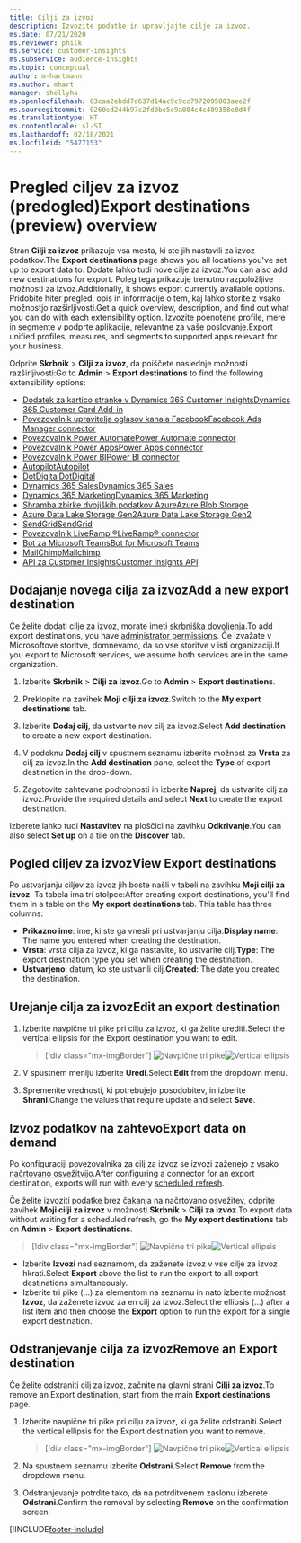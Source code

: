 ```yaml
---
title: Cilji za izvoz
description: Izvozite podatke in upravljajte cilje za izvoz.
ms.date: 07/21/2020
ms.reviewer: philk
ms.service: customer-insights
ms.subservice: audience-insights
ms.topic: conceptual
author: m-hartmann
ms.author: mhart
manager: shellyha
ms.openlocfilehash: 63caa2ebdd7d637d14ac9c9cc7972095803aee2f
ms.sourcegitcommit: 0260ed244b97c2fd0be5e9a084c4c489358e8d4f
ms.translationtype: HT
ms.contentlocale: sl-SI
ms.lasthandoff: 02/18/2021
ms.locfileid: "5477153"
---
```

# <a name="export-destinations-preview-overview"></a><span data-ttu-id="13fbc-103">Pregled ciljev za izvoz (predogled)</span><span class="sxs-lookup"><span data-stu-id="13fbc-103">Export destinations (preview) overview</span></span>

<span data-ttu-id="13fbc-104">Stran **Cilji za izvoz** prikazuje vsa mesta, ki ste jih nastavili za izvoz podatkov.</span><span class="sxs-lookup"><span data-stu-id="13fbc-104">The **Export destinations** page shows you all locations you've set up to export data to.</span></span> <span data-ttu-id="13fbc-105">Dodate lahko tudi nove cilje za izvoz.</span><span class="sxs-lookup"><span data-stu-id="13fbc-105">You can also add new destinations for export.</span></span> <span data-ttu-id="13fbc-106">Poleg tega prikazuje trenutno razpoložljive možnosti za izvoz.</span><span class="sxs-lookup"><span data-stu-id="13fbc-106">Additionally, it shows export currently available options.</span></span> <span data-ttu-id="13fbc-107">Pridobite hiter pregled, opis in informacije o tem, kaj lahko storite z vsako možnostjo razširljivosti.</span><span class="sxs-lookup"><span data-stu-id="13fbc-107">Get a quick overview, description, and find out what you can do with each extensibility option.</span></span> <span data-ttu-id="13fbc-108">Izvozite poenotene profile, mere in segmente v podprte aplikacije, relevantne za vaše poslovanje.</span><span class="sxs-lookup"><span data-stu-id="13fbc-108">Export unified profiles, measures, and segments to supported apps relevant for your business.</span></span>

<span data-ttu-id="13fbc-109">Odprite **Skrbnik** > **Cilji za izvoz**, da poiščete naslednje možnosti razširljivosti:</span><span class="sxs-lookup"><span data-stu-id="13fbc-109">Go to **Admin** > **Export destinations** to find the following extensibility options:</span></span>

- [<span data-ttu-id="13fbc-110">Dodatek za kartico stranke v Dynamics 365 Customer Insights</span><span class="sxs-lookup"><span data-stu-id="13fbc-110">Dynamics 365 Customer Card Add-in</span></span>](customer-card-add-in.md)
- [<span data-ttu-id="13fbc-111">Povezovalnik upravitelja oglasov kanala Facebook</span><span class="sxs-lookup"><span data-stu-id="13fbc-111">Facebook Ads Manager connector</span></span>](export-facebook.md)
- [<span data-ttu-id="13fbc-112">Povezovalnik Power Automate</span><span class="sxs-lookup"><span data-stu-id="13fbc-112">Power Automate connector</span></span>](export-power-automate.md)
- [<span data-ttu-id="13fbc-113">Povezovalnik Power Apps</span><span class="sxs-lookup"><span data-stu-id="13fbc-113">Power Apps connector</span></span>](export-power-apps.md)
- [<span data-ttu-id="13fbc-114">Povezovalnik Power BI</span><span class="sxs-lookup"><span data-stu-id="13fbc-114">Power BI connector</span></span>](export-power-bi.md)
- [<span data-ttu-id="13fbc-115">Autopilot</span><span class="sxs-lookup"><span data-stu-id="13fbc-115">Autopilot</span></span>](export-autopilot.md)
- [<span data-ttu-id="13fbc-116">DotDigital</span><span class="sxs-lookup"><span data-stu-id="13fbc-116">DotDigital</span></span>](export-dotdigital.md)
- [<span data-ttu-id="13fbc-117">Dynamics 365 Sales</span><span class="sxs-lookup"><span data-stu-id="13fbc-117">Dynamics 365 Sales</span></span>](export-dynamics365-sales.md)
- [<span data-ttu-id="13fbc-118">Dynamics 365 Marketing</span><span class="sxs-lookup"><span data-stu-id="13fbc-118">Dynamics 365 Marketing</span></span>](export-dynamics365-marketing.md)
- [<span data-ttu-id="13fbc-119">Shramba zbirke dvojiških podatkov Azure</span><span class="sxs-lookup"><span data-stu-id="13fbc-119">Azure Blob Storage</span></span>](export-azure-blob-storage.md)
- [<span data-ttu-id="13fbc-120">Azure Data Lake Storage Gen2</span><span class="sxs-lookup"><span data-stu-id="13fbc-120">Azure Data Lake Storage Gen2</span></span>](export-azure-data-lake-storage-gen2.md)
- [<span data-ttu-id="13fbc-121">SendGrid</span><span class="sxs-lookup"><span data-stu-id="13fbc-121">SendGrid</span></span>](export-sendgrid.md)
- [<span data-ttu-id="13fbc-122">Povezovalnik LiveRamp &reg;</span><span class="sxs-lookup"><span data-stu-id="13fbc-122">LiveRamp&reg; connector</span></span>](export-liveramp.md)
- [<span data-ttu-id="13fbc-123">Bot za Microsoft Teams</span><span class="sxs-lookup"><span data-stu-id="13fbc-123">Bot for Microsoft Teams</span></span>](export-teams-bot.md)
- [<span data-ttu-id="13fbc-124">MailChimp</span><span class="sxs-lookup"><span data-stu-id="13fbc-124">Mailchimp</span></span>](export-mailchimp.md)
- [<span data-ttu-id="13fbc-125">API za Customer Insights</span><span class="sxs-lookup"><span data-stu-id="13fbc-125">Customer Insights API</span></span>](apis.md)

## <a name="add-a-new-export-destination"></a><span data-ttu-id="13fbc-126">Dodajanje novega cilja za izvoz</span><span class="sxs-lookup"><span data-stu-id="13fbc-126">Add a new export destination</span></span>

<span data-ttu-id="13fbc-127">Če želite dodati cilje za izvoz, morate imeti [skrbniška dovoljenja](permissions.md).</span><span class="sxs-lookup"><span data-stu-id="13fbc-127">To add export destinations, you have [administrator permissions](permissions.md).</span></span> <span data-ttu-id="13fbc-128">Če izvažate v Microsoftove storitve, domnevamo, da so vse storitve v isti organizaciji.</span><span class="sxs-lookup"><span data-stu-id="13fbc-128">If you export to Microsoft services, we assume both services are in the same organization.</span></span>

1. <span data-ttu-id="13fbc-129">Izberite **Skrbnik** > **Cilji za izvoz**.</span><span class="sxs-lookup"><span data-stu-id="13fbc-129">Go to **Admin** > **Export destinations**.</span></span>

1. <span data-ttu-id="13fbc-130">Preklopite na zavihek **Moji cilji za izvoz**.</span><span class="sxs-lookup"><span data-stu-id="13fbc-130">Switch to the **My export destinations** tab.</span></span>

1. <span data-ttu-id="13fbc-131">Izberite **Dodaj cilj**, da ustvarite nov cilj za izvoz.</span><span class="sxs-lookup"><span data-stu-id="13fbc-131">Select **Add destination** to create a new export destination.</span></span>

1. <span data-ttu-id="13fbc-132">V podoknu **Dodaj cilj** v spustnem seznamu izberite možnost za **Vrsta** za cilj za izvoz.</span><span class="sxs-lookup"><span data-stu-id="13fbc-132">In the **Add destination** pane, select the **Type** of export destination in the drop-down.</span></span>

1. <span data-ttu-id="13fbc-133">Zagotovite zahtevane podrobnosti in izberite **Naprej**, da ustvarite cilj za izvoz.</span><span class="sxs-lookup"><span data-stu-id="13fbc-133">Provide the required details and select **Next** to create the export destination.</span></span>

<span data-ttu-id="13fbc-134">Izberete lahko tudi **Nastavitev** na ploščici na zavihku **Odkrivanje**.</span><span class="sxs-lookup"><span data-stu-id="13fbc-134">You can also select **Set up** on a tile on the **Discover** tab.</span></span>

## <a name="view-export-destinations"></a><span data-ttu-id="13fbc-135">Pogled ciljev za izvoz</span><span class="sxs-lookup"><span data-stu-id="13fbc-135">View Export destinations</span></span>

<span data-ttu-id="13fbc-136">Po ustvarjanju ciljev za izvoz jih boste našli v tabeli na zavihku **Moji cilji za izvoz**. Ta tabela ima tri stolpce:</span><span class="sxs-lookup"><span data-stu-id="13fbc-136">After creating export destinations, you'll find them in a table on the **My export destinations** tab. This table has three columns:</span></span>

- <span data-ttu-id="13fbc-137">**Prikazno ime**: ime, ki ste ga vnesli pri ustvarjanju cilja.</span><span class="sxs-lookup"><span data-stu-id="13fbc-137">**Display name**: The name you entered when creating the destination.</span></span>
- <span data-ttu-id="13fbc-138">**Vrsta**: vrsta cilja za izvoz, ki ga nastavite, ko ustvarite cilj.</span><span class="sxs-lookup"><span data-stu-id="13fbc-138">**Type**: The export destination type you set when creating the destination.</span></span>
- <span data-ttu-id="13fbc-139">**Ustvarjeno**: datum, ko ste ustvarili cilj.</span><span class="sxs-lookup"><span data-stu-id="13fbc-139">**Created**: The date you created the destination.</span></span>

## <a name="edit-an-export-destination"></a><span data-ttu-id="13fbc-140">Urejanje cilja za izvoz</span><span class="sxs-lookup"><span data-stu-id="13fbc-140">Edit an export destination</span></span>

1. <span data-ttu-id="13fbc-141">Izberite navpične tri pike pri cilju za izvoz, ki ga želite urediti.</span><span class="sxs-lookup"><span data-stu-id="13fbc-141">Select the vertical ellipsis for the Export destination you want to edit.</span></span>

   > [!div class="mx-imgBorder"]
   > <span data-ttu-id="13fbc-142">![Navpične tri pike](media/export-destinations-page-ellipsis.png "Navpične tri pike")</span><span class="sxs-lookup"><span data-stu-id="13fbc-142">![Vertical ellipsis](media/export-destinations-page-ellipsis.png "Vertical ellipsis")</span></span>

1. <span data-ttu-id="13fbc-143">V spustnem meniju izberite **Uredi**.</span><span class="sxs-lookup"><span data-stu-id="13fbc-143">Select **Edit** from the dropdown menu.</span></span>

1. <span data-ttu-id="13fbc-144">Spremenite vrednosti, ki potrebujejo posodobitev, in izberite **Shrani**.</span><span class="sxs-lookup"><span data-stu-id="13fbc-144">Change the values that require update and select **Save**.</span></span>

## <a name="export-data-on-demand"></a><span data-ttu-id="13fbc-145">Izvoz podatkov na zahtevo</span><span class="sxs-lookup"><span data-stu-id="13fbc-145">Export data on demand</span></span>

<span data-ttu-id="13fbc-146">Po konfiguraciji povezovalnika za cilj za izvoz se izvozi zaženejo z vsako [načrtovano osvežitvijo](system.md#schedule-tab).</span><span class="sxs-lookup"><span data-stu-id="13fbc-146">After configuring a connector for an export destination, exports will run with every [scheduled refresh](system.md#schedule-tab).</span></span>

<span data-ttu-id="13fbc-147">Če želite izvoziti podatke brez čakanja na načrtovano osvežitev, odprite zavihek **Moji cilji za izvoz** v možnosti **Skrbnik** > **Cilji za izvoz**.</span><span class="sxs-lookup"><span data-stu-id="13fbc-147">To export data without waiting for a scheduled refresh, go the **My export destinations** tab on **Admin** > **Export destinations**.</span></span>

> [!div class="mx-imgBorder"]
> <span data-ttu-id="13fbc-148">![Navpične tri pike](media/export-destinations-page-ellipsis.png "Navpične tri pike")</span><span class="sxs-lookup"><span data-stu-id="13fbc-148">![Vertical ellipsis](media/export-destinations-page-ellipsis.png "Vertical ellipsis")</span></span>

- <span data-ttu-id="13fbc-149">Izberite **Izvozi** nad seznamom, da zaženete izvoz v vse cilje za izvoz hkrati.</span><span class="sxs-lookup"><span data-stu-id="13fbc-149">Select **Export** above the list to run the export to all export destinations simultaneously.</span></span>
- <span data-ttu-id="13fbc-150">Izberite tri pike (...) za elementom na seznamu in nato izberite možnost **Izvoz**, da zaženete izvoz za en cilj za izvoz.</span><span class="sxs-lookup"><span data-stu-id="13fbc-150">Select the ellipsis (...) after a list item and then choose the **Export** option to run the export for a single export destination.</span></span>

## <a name="remove-an-export-destination"></a><span data-ttu-id="13fbc-151">Odstranjevanje cilja za izvoz</span><span class="sxs-lookup"><span data-stu-id="13fbc-151">Remove an Export destination</span></span>

<span data-ttu-id="13fbc-152">Če želite odstraniti cilj za izvoz, začnite na glavni strani **Cilji za izvoz**.</span><span class="sxs-lookup"><span data-stu-id="13fbc-152">To remove an Export destination, start from the main **Export destinations** page.</span></span>

1. <span data-ttu-id="13fbc-153">Izberite navpične tri pike pri cilju za izvoz, ki ga želite odstraniti.</span><span class="sxs-lookup"><span data-stu-id="13fbc-153">Select the vertical ellipsis for the Export destination you want to remove.</span></span>

   > [!div class="mx-imgBorder"]
   > <span data-ttu-id="13fbc-154">![Navpične tri pike](media/export-destinations-page-ellipsis.png "Navpične tri pike")</span><span class="sxs-lookup"><span data-stu-id="13fbc-154">![Vertical ellipsis](media/export-destinations-page-ellipsis.png "Vertical ellipsis")</span></span>

2. <span data-ttu-id="13fbc-155">Na spustnem seznamu izberite **Odstrani**.</span><span class="sxs-lookup"><span data-stu-id="13fbc-155">Select **Remove** from the dropdown menu.</span></span>

3. <span data-ttu-id="13fbc-156">Odstranjevanje potrdite tako, da na potrditvenem zaslonu izberete **Odstrani**.</span><span class="sxs-lookup"><span data-stu-id="13fbc-156">Confirm the removal by selecting **Remove** on the confirmation screen.</span></span>


[!INCLUDE[footer-include](../includes/footer-banner.md)]